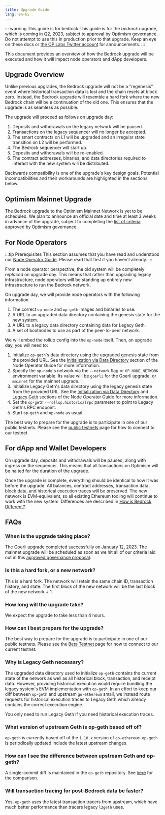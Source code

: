 ```yaml
---
title: Upgrade Guide
lang: en-US
---
```


::: warning This guide is for bedrock
This guide is for the *bedrock* upgrade, which is coming in Q2, 2023, subject to approval by Optimism governance.
Do not attempt to use this in production prior to that upgrade. Keep an eye on these docs or [the OP Labs Twitter account](https://twitter.com/OPLabsPBC) for announcements.
:::

This document provides an overview of how the Bedrock upgrade will be executed and how it will impact node operators and dApp developers.

## Upgrade Overview

Unlike previous upgrades, the Bedrock upgrade will not be a "regenesis" event where historical transaction data is lost and the chain resets at block zero. Instead, the Bedrock upgrade will resemble a hard fork where the new Bedrock chain will be a continuation of the old one. This ensures that the upgrade is as seamless as possible.

The upgrade will proceed as follows on upgrade day:

1. Deposits and withdrawals on the legacy network will be paused.
2. Transactions on the legacy sequencer will no longer be accepted.
3. The smart contracts on L1 will be upgraded and an irregular state transition on L2 will be performed.
4. The Bedrock sequencer will start up.
5. Deposits and withdrawals will be re-enabled.
6. The contract addresses, binaries, and data directories required to interact with the new system will be distributed.

Backwards compatibility is one of the upgrade's key design goals. 
Potential incompatibilities and their workarounds are highlighted in the sections below.

## Optimism Mainnet Upgrade
The Bedrock upgrade to the Optimism Mainnet Network is yet to be scheduled. 
We plan to announce an official date and time at least 3 weeks in advance of the upgrade, subject to completing the [list of criteria](https://gov.optimism.io/t/final-upgrade-proposal-bedrock-v2/5548) approved by Optimism governance.

## For Node Operators

:::tip Prerequisites
This section assumes that you have read and understood our [Node Operator Guide](./node-operator-guide.md). Please read that first if you haven't already.
:::

From a node operator perspective, the old system will be completely _replaced_ on upgrade day. This means that rather than upgrading legacy infrastructure, node operators will be standing up entirely new infrastructure to run the Bedrock network.

On upgrade day, we will provide node operators with the following information:

1. The correct `op-node` and `op-geth` images and binaries to use.
2. A URL to an upgraded data directory containing the genesis state for the new system.
3. A URL to a legacy data directory containing data for Legacy Geth. 
4. A set of bootnodes to use as part of the peer-to-peer network.

We will embed the rollup config into the `op-node` itself. Then, on upgrade day, you will need to:

1. Initialize `op-geth`'s data directory using the upgraded genesis state from the provided URL. See the [Initialization via Data Directory](./node-operator-guide.md#initialization-via-data-directory) section of the Node Operator Guide for more information.
2. Specify the `op-node`'s network via the `--network` flag or `OP_NODE_NETWORK` environment variable. Its value will be `goerli` for the Goerli upgrade, or `mainnet` for the mainnet upgrade.
3. Initialize Legacy Geth's data directory using the legacy genesis state from the provided URL. See the [Initialization via Data Directory](./node-operator-guide.md#initialization-via-data-directory) and [Legacy Geth](./node-operator-guide.md#legacy-geth) sections of the Node Operator Guide for more information.
4. Set the `op-geth` `--rollup.historicalrpc` parameter to point to Legacy Geth's RPC endpoint.
5. Start `op-geth` and `op-node` as usual.

The best way to prepare for the upgrade is to participate in one of our public testnets. Please see the [public testnets](./public-testnets.md) page for how to connect to our testnet.

## For dApp and Wallet Developers

On upgrade day, deposits and withdrawals will be paused, along with ingress on the sequencer. This means that all transactions on Optimism will be halted for the duration of the upgrade.

Once the upgrade is complete, everything should be identical to how it was before the upgrade. All balances, contract addresses, transaction data, block data, and historical execution traces will be preserved. The new network is EVM-equivalent, so all existing Ethereum tooling will continue to work with the new system. Differences are described in [How is Bedrock Different?](./how-is-bedrock-different.md).

## FAQs

### When is the upgrade taking place?

The Goerli upgrade completed successfully on [January 12, 2023](https://twitter.com/OPLabsPBC/status/1613684377124327424?lang=en). The mainnet upgrade will be scheduled as soon as we hit all of our criteria laid out in this [approved governance proposal](https://gov.optimism.io/t/final-upgrade-proposal-bedrock-v2/5548).
### Is this a hard fork, or a new network?

This is a hard fork. The network will retain the same chain ID, transaction history, and state. The first block of the new network will be the last block of the new network + 1.

### How long will the upgrade take?

We expect the upgrade to take less than 4 hours.

### How can I best prepare for the upgrade?

The best way to prepare for the upgrade is to participate in one of our public testnets. Please see the [Beta Testnet](https://www.notion.so/External-Optimism-Bedrock-Beta-Testnet-454a37e469af4658b89a9d766334e331) page for how to connect to our current testnet.

### Why is Legacy Geth necessary?

The upgraded data directory used to initialize `op-geth` contains the current state of the network as well as all historical block, transaction, and receipt data. However, providing historical execution would require bundling the legacy system's EVM implementation with `op-geth`. In an effort to keep our diff between `op-geth` and upstream `go-ethereum` small, we instead route requests for historical execution traces to Legacy Geth which already contains the correct execution engine.

You only need to run Legacy Geth if you need historical execution traces.

### What version of upstream Geth is op-geth based off of?

`op-geth` is currently based off of the `1.10.x` version of `go-ethereum`. 
`op-geth` is periodically updated include the latest upstream changes.

### How can I see the difference between upstream Geth and op-geth?

A single-commit diff is maintained in the `op-geth` repository. See [here](https://github.com/ethereum-optimism/op-geth/compare/master...optimism) for the comparison.

### Will transaction tracing for post-Bedrock data be faster?

Yes. `op-geth` uses the latest transaction tracers from upstream, which have much better performance than tracers legacy `l2geth` uses.  